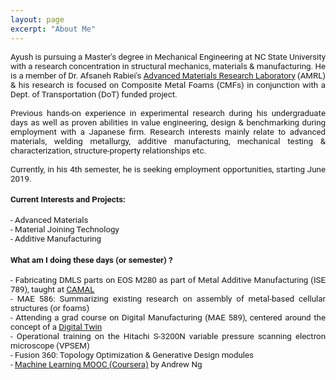 ```yaml
---
layout: page
excerpt: "About Me"
---
```

<!---(font-family: "San Francisco", "Roboto", "Segoe UI";)--> 



<div style="text-align: justify"> 
<span style="font-family:San Francisco, Roboto, Segoe UI; font-size:10pt;">
  
Ayush is pursuing a Master's degree in Mechanical Engineering at NC State University with a research concentration in structural mechanics, materials & manufacturing. He is a member of Dr. Afsaneh Rabiei's <a href="https://people.engr.ncsu.edu/arabiei/">Advanced Materials Research Laboratory</a> (AMRL) & his research is focused on Composite Metal Foams (CMFs) in conjunction with a Dept. of Transportation (DoT) funded project.<br />
<br />
Previous hands-on experience in experimental research during his undergraduate days as well as proven abilities in value engineering, design & benchmarking during employment with a Japanese firm. Research interests mainly relate to advanced materials, welding metallurgy, additive manufacturing, mechanical testing & characterization, structure-property relationships etc. 
<br />
<br />
Currently, in his 4th semester, he is seeking employment opportunities, starting June 2019.

<h4>Current Interests and Projects:</h4> 
- Advanced Materials <br />
- Material Joining Technology<br />
- Additive Manufacturing

<h4>What am I doing these days (or semester) ?  </h4>
- Fabricating DMLS parts on EOS M280 as part of Metal Additive Manufacturing (ISE 789), taught at <a href="https://www.camal.ncsu.edu/">CAMAL</a><br />
- MAE 586: Summarizing existing research on assembly of metal-based cellular structures (or foams) <br />
- Attending a grad course on Digital Manufacturing (MAE 589), centered around the concept of a <a href="https://www2.deloitte.com/insights/us/en/focus/industry-4-0/digital-twin-technology-smart-factory.html">Digital Twin </a> <br /> 
- Operational training on the Hitachi S-3200N variable pressure scanning electron microscope (VPSEM) <br />
- Fusion 360: Topology Optimization & Generative Design modules <br /> 
- <a href="https://www.coursera.org/learn/machine-learning">Machine Learning MOOC (Coursera)</a> by Andrew Ng <br />

</span> 


